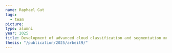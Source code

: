 ```yaml
---
name: Raphael Gut
tags:
  - team
picture:
type: alumni
year: 2025
title: Development of advanced cloud classification and segmentation models for solar energy applications using deep learning and synthetic data augmentation
thesis: "/publication/2025/arbeit9/"
---
```

